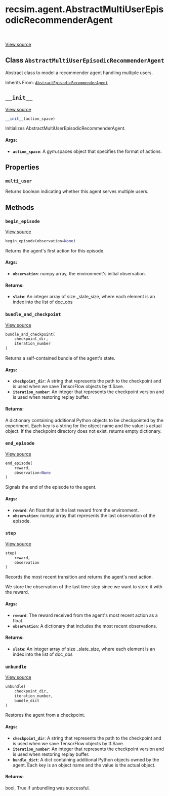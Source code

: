 <div itemscope itemtype="http://developers.google.com/ReferenceObject">
<meta itemprop="name" content="recsim.agent.AbstractMultiUserEpisodicRecommenderAgent" />
<meta itemprop="path" content="Stable" />
<meta itemprop="property" content="multi_user"/>
<meta itemprop="property" content="__init__"/>
<meta itemprop="property" content="begin_episode"/>
<meta itemprop="property" content="bundle_and_checkpoint"/>
<meta itemprop="property" content="end_episode"/>
<meta itemprop="property" content="step"/>
<meta itemprop="property" content="unbundle"/>
</div>

# recsim.agent.AbstractMultiUserEpisodicRecommenderAgent

<!-- Insert buttons -->

<table class="tfo-notebook-buttons tfo-api" align="left">
</table>

<a target="_blank" href="https://github.com/google-research/recsim/tree/master/recsim/agent.py">View
source</a>

## Class `AbstractMultiUserEpisodicRecommenderAgent`

<!-- Start diff -->

Abstract class to model a recommender agent handling multiple users.

Inherits From:
[`AbstractEpisodicRecommenderAgent`](../../recsim/agent/AbstractEpisodicRecommenderAgent.md)

<!-- Placeholder for "Used in" -->

<h2 id="__init__"><code>__init__</code></h2>

<a target="_blank" href="https://github.com/google-research/recsim/tree/master/recsim/agent.py">View
source</a>

```python
__init__(action_space)
```

Initializes AbstractMultiUserEpisodicRecommenderAgent.

#### Args:

*   <b>`action_space`</b>: A gym.spaces object that specifies the format of
    actions.

## Properties

<h3 id="multi_user"><code>multi_user</code></h3>

Returns boolean indicating whether this agent serves multiple users.

## Methods

<h3 id="begin_episode"><code>begin_episode</code></h3>

<a target="_blank" href="https://github.com/google-research/recsim/tree/master/recsim/agent.py">View
source</a>

```python
begin_episode(observation=None)
```

Returns the agent's first action for this episode.

#### Args:

*   <b>`observation`</b>: numpy array, the environment's initial observation.

#### Returns:

*   <b>`slate`</b>: An integer array of size _slate_size, where each element is
    an index into the list of doc_obs

<h3 id="bundle_and_checkpoint"><code>bundle_and_checkpoint</code></h3>

<a target="_blank" href="https://github.com/google-research/recsim/tree/master/recsim/agent.py">View
source</a>

```python
bundle_and_checkpoint(
    checkpoint_dir,
    iteration_number
)
```

Returns a self-contained bundle of the agent's state.

#### Args:

*   <b>`checkpoint_dir`</b>: A string that represents the path to the checkpoint
    and is used when we save TensorFlow objects by tf.Save.
*   <b>`iteration_number`</b>: An integer that represents the checkpoint version
    and is used when restoring replay buffer.

#### Returns:

A dictionary containing additional Python objects to be checkpointed by the
experiment. Each key is a string for the object name and the value is actual
object. If the checkpoint directory does not exist, returns empty dictionary.

<h3 id="end_episode"><code>end_episode</code></h3>

<a target="_blank" href="https://github.com/google-research/recsim/tree/master/recsim/agent.py">View
source</a>

```python
end_episode(
    reward,
    observation=None
)
```

Signals the end of the episode to the agent.

#### Args:

*   <b>`reward`</b>: An float that is the last reward from the environment.
*   <b>`observation`</b>: numpy array that represents the last observation of
    the episode.

<h3 id="step"><code>step</code></h3>

<a target="_blank" href="https://github.com/google-research/recsim/tree/master/recsim/agent.py">View
source</a>

```python
step(
    reward,
    observation
)
```

Records the most recent transition and returns the agent's next action.

We store the observation of the last time step since we want to store it with
the reward.

#### Args:

*   <b>`reward`</b>: The reward received from the agent's most recent action as
    a float.
*   <b>`observation`</b>: A dictionary that includes the most recent
    observations.

#### Returns:

*   <b>`slate`</b>: An integer array of size _slate_size, where each element is
    an index into the list of doc_obs

<h3 id="unbundle"><code>unbundle</code></h3>

<a target="_blank" href="https://github.com/google-research/recsim/tree/master/recsim/agent.py">View
source</a>

```python
unbundle(
    checkpoint_dir,
    iteration_number,
    bundle_dict
)
```

Restores the agent from a checkpoint.

#### Args:

*   <b>`checkpoint_dir`</b>: A string that represents the path to the checkpoint
    and is used when we save TensorFlow objects by tf.Save.
*   <b>`iteration_number`</b>: An integer that represents the checkpoint version
    and is used when restoring replay buffer.
*   <b>`bundle_dict`</b>: A dict containing additional Python objects owned by
    the agent. Each key is an object name and the value is the actual object.

#### Returns:

bool, True if unbundling was successful.
